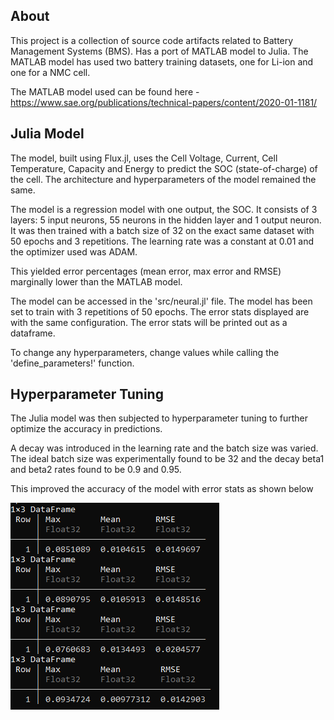 ## About
This project is a collection of source code artifacts related to Battery Management Systems (BMS).
Has a port of MATLAB model to Julia. The MATLAB model has used two battery training datasets, one for Li-ion and one for a NMC cell.

The MATLAB model used can be found here - https://www.sae.org/publications/technical-papers/content/2020-01-1181/

## Julia Model

The model, built using Flux.jl, uses the Cell Voltage, Current, Cell Temperature, Capacity and Energy to predict the SOC (state-of-charge) of the cell. The architecture and hyperparameters of the model remained the same. 

The model is a regression model with one output, the SOC. It consists of 3 layers: 5 input neurons, 55 neurons in the hidden layer and 1 output neuron. It was then trained with a batch size of 32 on the exact same dataset with 50 epochs and 3 repetitions. The learning rate was a constant at 0.01 and the optimizer used was ADAM. 

This yielded error percentages (mean error, max error and RMSE) marginally lower than the MATLAB model.

The model can be accessed in the 'src/neural.jl' file. 
The model has been set to train with 3 repetitions of 50 epochs. 
The error stats displayed are with the same configuration. The error stats will be printed out as a dataframe.

To change any hyperparameters, change values while calling the 'define_parameters!' function. 

## Hyperparameter Tuning 

The Julia model was then subjected to hyperparameter tuning to further optimize the accuracy in predictions. 

A decay was introduced in the learning rate and the batch size was varied. The ideal batch size was experimentally found to be 32 and the decay beta1 and beta2 rates found to be 0.9 and 0.95. 

This improved the accuracy of the model with error stats as shown below

![Stats](https://github.com/sanjaydevx/battery_tech/blob/main/images/stats.png)
